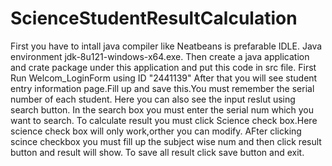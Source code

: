 # ScienceStudentResultCalculation
First you have to intall java compiler like Neatbeans is prefarable IDLE.
Java environment jdk-8u121-windows-x64.exe. 
Then create a java application and crate package under this application and put this code in src file.
First Run Welcom_LoginForm using ID "2441139"
After that you will see student entry information page.Fill up and save this.You must remember the serial number of each student.
Here you can also see the input reslut using search button. In the search box you must enter the serial num which you want to search.
To calculate result you must click Science check box.Here science check box will only work,orther you can modify.
AFter clicking scince checkbox you must fill up the subject wise num and then click result button and result will show.
To save all result click save button and exit.

